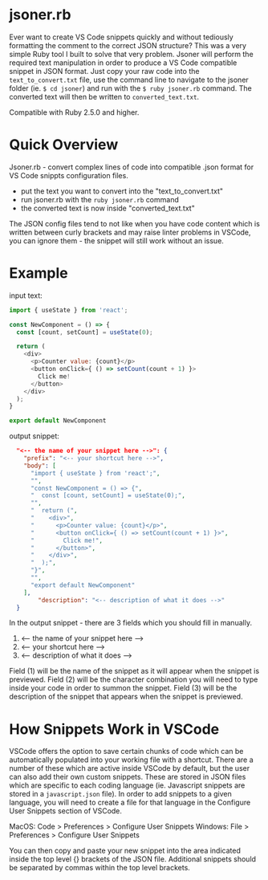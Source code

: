 # jsoner.rb

Ever want to create VS Code snippets quickly and without tediously formatting the comment to the correct JSON structure?  This was a very simple Ruby tool I built to solve that very problem.  Jsoner will perform the required text manipulation in order to produce a VS Code compatible snippet in JSON format.  Just copy your raw code into the `text_to_convert.txt` file, use the command line to navigate to the jsoner folder (ie. `$ cd jsoner`) and run with the `$ ruby jsoner.rb` command. The converted text will then be written to `converted_text.txt`.  

Compatible with Ruby 2.5.0 and higher.

# Quick Overview
Jsoner.rb - convert complex lines of code into compatible .json format for
VS Code snippts configuration files.

- put the text you want to convert into the "text_to_convert.txt"
- run jsoner.rb with the `ruby jsoner.rb` command
- the converted text is now inside "converted_text.txt"

The JSON config files tend to not like when you have code content
which is written between curly brackets and may raise linter
problems in VSCode, you can ignore them - the snippet will still
work without an issue.

# Example

input text:
```js
import { useState } from 'react';

const NewComponent = () => {
  const [count, setCount] = useState(0);

  return (
    <div>
      <p>Counter value: {count}</p>
      <button onClick={ () => setCount(count + 1) }>
        Click me!
      </button>
    </div>
  );
}

export default NewComponent
```

output snippet:
```json
  "<-- the name of your snippet here -->": {
    "prefix": "<-- your shortcut here -->",
    "body": [
      "import { useState } from 'react';",
      "",
      "const NewComponent = () => {",
      "  const [count, setCount] = useState(0);",
      "",
      "  return (",
      "    <div>",
      "      <p>Counter value: {count}</p>",
      "      <button onClick={ () => setCount(count + 1) }>",
      "        Click me!",
      "      </button>",
      "    </div>",
      "  );",
      "}",
      "",
      "export default NewComponent"
    ],
		"description": "<-- description of what it does -->"
  }
```

In the output snippet - there are 3 fields which you should fill in manually.

1. <-- the name of your snippet here -->
2. <-- your shortcut here -->
3. <-- description of what it does -->

Field (1) will be the name of the snippet as it will appear when the snippet is previewed.
Field (2) will be the character combination you will need to type inside your code in order to summon the snippet.
Field (3) will be the description of the snippet that appears when the snippet is previewed.

# How Snippets Work in VSCode
VSCode offers the option to save certain chunks of code which can be automatically populated into your working file with a shortcut. There are a number of these which are active inside VSCode by default, but the user can also add their own custom snippets.  These are stored in JSON files which are specific to each coding language (ie. Javascript snippets are stored in a `javascript.json` file).  In order to add snippets to a given language, you will need to create a file for that language in the Configure User Snippets section of VSCode.  

MacOS:  Code > Preferences > Configure User Snippets
Windows: File > Preferences > Configure User Snippets

You can then copy and paste your new snippet into the area indicated inside the top level {} brackets of the JSON file. Additional snippets should be separated by commas within the top level brackets.
